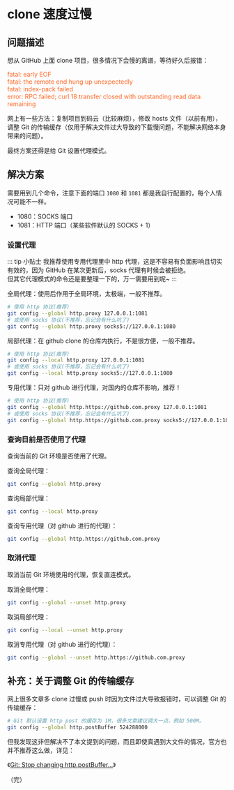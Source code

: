 # clone 速度过慢

## 问题描述

想从 GitHub 上面 clone 项目，很多情况下会慢的离谱，等待好久后报错：

<div style="color: #FF6827;">
fatal: early EOF  <br>
fatal: the remote end hung up unexpectedly  <br>
fatal: index-pack failed  <br>
error: RPC failed; curl 18 transfer closed with outstanding read data remaining
</div>

网上有一些方法：复制项目到码云（比较麻烦），修改 hosts 文件（以前有用），调整 Git 的传输缓存（仅用于解决文件过大导致的下载慢问题，不能解决网络本身带来的问题）。

最终方案还得是给 Git 设置代理模式。

## 解决方案

需要用到几个命令，注意下面的端口 `1080` 和 `1081` 都是我自行配置的，每个人情况可能不一样。

* 1080：SOCKS 端口
* 1081：HTTP 端口（某些软件默认的 SOCKS + 1）

### 设置代理

::: tip 小贴士
我推荐使用专用代理里中 http 代理，这是不容易有负面影响且切实有效的，因为 GitHub 在某次更新后，socks 代理有时候会被拒绝。  
但其它代理模式的命令还是要整理一下的，万一需要用到呢~
:::

全局代理：使用后作用于全局环境，太极端，一般不推荐。

```bash
# 使用 http 协议(推荐)
git config --global http.proxy 127.0.0.1:1081
# 或使用 socks 协议(不推荐，忘记会有什么坑了)
git config --global http.proxy socks5://127.0.0.1:1080
```

局部代理：在 github clone 的仓库内执行，不是很方便，一般不推荐。

```bash
# 使用 http 协议(推荐)
git config --local http.proxy 127.0.0.1:1081
# 或使用 socks 协议(不推荐，忘记会有什么坑了)
git config --local http.proxy socks5://127.0.0.1:1080
```

专用代理：只对 github 进行代理，对国内的仓库不影响，推荐！

```bash
# 使用 http 协议(推荐)
git config --global http.https://github.com.proxy 127.0.0.1:1081
# 或使用 socks 协议(不推荐，忘记会有什么坑了)
git config --global http.https://github.com.proxy socks5://127.0.0.1:1080
```

### 查询目前是否使用了代理

查询当前的 Git 环境是否使用了代理。

查询全局代理：

```bash
git config --global http.proxy
```

查询局部代理：

```bash
git config --local http.proxy
```

查询专用代理（对 github 进行的代理）：

```bash
git config --global http.https://github.com.proxy
```

### 取消代理

取消当前 Git 环境使用的代理，恢复直连模式。

取消全局代理：

```bash
git config --global --unset http.proxy
```

取消局部代理：

```bash
git config --local --unset http.proxy
```

取消专用代理（对 github 进行的代理）：

```bash
git config --global --unset http.https://github.com.proxy
```

## 补充：关于调整 Git 的传输缓存

网上很多文章多 clone 过慢或 push 时因为文件过大导致报错时，可以调整 Git 的传输缓存：

```bash
# Git 默认设置 http post 的缓存为 1M，很多文章建议调大一点，例如 500M。
git config --global http.postBuffer 524288000
```

但我发现这非但解决不了本文提到的问题，而且即使真遇到大文件的情况，官方也并不推荐这么做，详见：

《[Git: Stop changing http.postBuffer...](https://docs.microsoft.com/en-us/azure/devops/repos/git/rpc-failures-http-postbuffer?view=azure-devops)》

（完）
